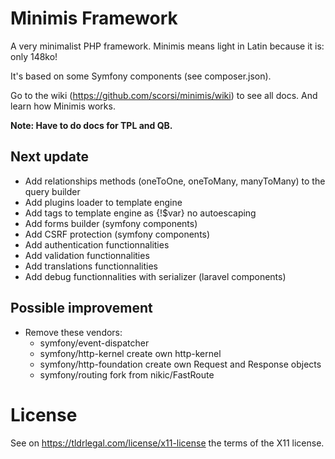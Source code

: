 # Minimis Framework
A very minimalist PHP framework. Minimis means light in Latin because it is: only 148ko!

It's based on some Symfony components (see composer.json).

Go to the wiki (https://github.com/scorsi/minimis/wiki) to see all docs. And learn how Minimis works.

**Note: Have to do docs for TPL and QB.**

## Next update
- Add relationships methods (oneToOne, oneToMany, manyToMany) to the query builder
- Add plugins loader to template engine
- Add tags to template engine as {!$var} no autoescaping
- Add forms builder (symfony components)
- Add CSRF protection (symfony components)
- Add authentication functionnalities
- Add validation functionnalities
- Add translations functionnalities
- Add debug functionnalities with serializer (laravel components)

## Possible improvement
- Remove these vendors:
  - symfony/event-dispatcher
  - symfony/http-kernel create own http-kernel
  - symfony/http-foundation create own Request and Response objects
  - symfony/routing fork from nikic/FastRoute

# License

See on https://tldrlegal.com/license/x11-license the terms of the X11 license.
